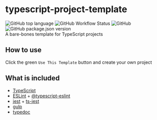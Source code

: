 # typescript-project-template
![GitHub top language](https://img.shields.io/github/languages/top/Samarium150/typescript-project-template)
![GitHub Workflow Status](https://img.shields.io/github/workflow/status/Samarium150/typescript-project-template/Build)
![GitHub](https://img.shields.io/github/license/Samarium150/typescript-project-template)
![GitHub package.json version](https://img.shields.io/github/package-json/v/Samarium150/typescript-project-template)
<br>
A bare-bones template for TypeScript projects

## How to use
Click the green ```Use This Template``` button and create your own project

## What is included
- [TypeScript](https://www.typescriptlang.org/)
- [ESLint](https://eslint.org/) + [@typescript-eslint](https://typescript-eslint.io)
- [jest](https://jestjs.io/) + [ts-jest](https://github.com/kulshekhar/ts-jest)
- [gulp](https://gulpjs.com/)
- [typedoc](https://typedoc.org/)
